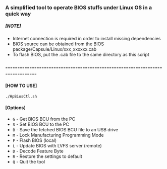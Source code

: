 ### A simplified tool to operate BIOS stuffs under Linux OS in a quick way


##### [NOTE] 
  + Internet connection is required in order to install missing dependencies
  + BIOS source can be obtained from the BIOS package/Capsule/Linux/xxx_xxxxxx.cab
  + To flash BIOS, put the .cab file to the same directory as this script


### ------------------------------------------------------------------------------
#### [HOW TO USE]
```sh
./HpBiosCtl.sh  
```
#### [Options]
 - `G` - Get BIOS BCU from the PC
 - `S` - Set BIOS BCU to the PC
 - `B` - Save the fetched BIOS BCU file to an USB drive
 - `M` - Lock Manufacturing Programming Mode
 - `F` - Flash BIOS (local)
 - `L` - Update BIOS with LVFS server (remote)
 - `D` - Decode Feature Byte
 - `R` - Restore the settings to default
 - `Q` - Quit the tool


